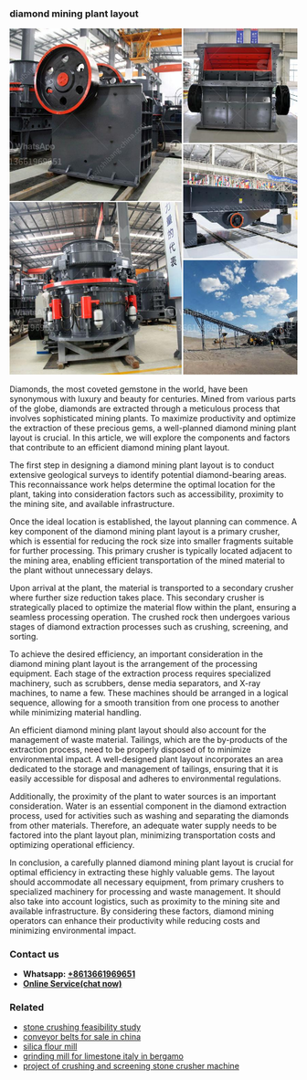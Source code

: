 <h3>diamond mining plant layout</h3><img src='1708499462.jpg' alt=''><p>Diamonds, the most coveted gemstone in the world, have been synonymous with luxury and beauty for centuries. Mined from various parts of the globe, diamonds are extracted through a meticulous process that involves sophisticated mining plants. To maximize productivity and optimize the extraction of these precious gems, a well-planned diamond mining plant layout is crucial. In this article, we will explore the components and factors that contribute to an efficient diamond mining plant layout.</p><p>The first step in designing a diamond mining plant layout is to conduct extensive geological surveys to identify potential diamond-bearing areas. This reconnaissance work helps determine the optimal location for the plant, taking into consideration factors such as accessibility, proximity to the mining site, and available infrastructure.</p><p>Once the ideal location is established, the layout planning can commence. A key component of the diamond mining plant layout is a primary crusher, which is essential for reducing the rock size into smaller fragments suitable for further processing. This primary crusher is typically located adjacent to the mining area, enabling efficient transportation of the mined material to the plant without unnecessary delays.</p><p>Upon arrival at the plant, the material is transported to a secondary crusher where further size reduction takes place. This secondary crusher is strategically placed to optimize the material flow within the plant, ensuring a seamless processing operation. The crushed rock then undergoes various stages of diamond extraction processes such as crushing, screening, and sorting.</p><p>To achieve the desired efficiency, an important consideration in the diamond mining plant layout is the arrangement of the processing equipment. Each stage of the extraction process requires specialized machinery, such as scrubbers, dense media separators, and X-ray machines, to name a few. These machines should be arranged in a logical sequence, allowing for a smooth transition from one process to another while minimizing material handling.</p><p>An efficient diamond mining plant layout should also account for the management of waste material. Tailings, which are the by-products of the extraction process, need to be properly disposed of to minimize environmental impact. A well-designed plant layout incorporates an area dedicated to the storage and management of tailings, ensuring that it is easily accessible for disposal and adheres to environmental regulations.</p><p>Additionally, the proximity of the plant to water sources is an important consideration. Water is an essential component in the diamond extraction process, used for activities such as washing and separating the diamonds from other materials. Therefore, an adequate water supply needs to be factored into the plant layout plan, minimizing transportation costs and optimizing operational efficiency.</p><p>In conclusion, a carefully planned diamond mining plant layout is crucial for optimal efficiency in extracting these highly valuable gems. The layout should accommodate all necessary equipment, from primary crushers to specialized machinery for processing and waste management. It should also take into account logistics, such as proximity to the mining site and available infrastructure. By considering these factors, diamond mining operators can enhance their productivity while reducing costs and minimizing environmental impact.</p><h3>Contact us</h3><ul><li><strong>Whatsapp:&nbsp;<a href="https://wa.me/8613661969651">+8613661969651</a></strong></li><li><a href="https://swt.shibang-china.com/?git&amp;zhl&amp;diamond mining plant layout"><strong>Online Service(chat now)</strong></a></li></ul><h3>Related</h3><ul><li><a href='stone crushing feasibility study.md'>stone crushing feasibility study</a></li><li><a href='conveyor belts for sale in china.md'>conveyor belts for sale in china</a></li><li><a href='silica flour mill.md'>silica flour mill</a></li><li><a href='grinding mill for limestone italy in bergamo.md'>grinding mill for limestone italy in bergamo</a></li><li><a href='project of crushing and screening stone crusher machine.md'>project of crushing and screening stone crusher machine</a></li></ul>